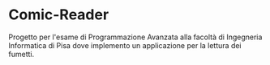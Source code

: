 # Comic-Reader
Progetto per l'esame di Programmazione Avanzata alla facoltà di Ingegneria Informatica di Pisa dove implemento un applicazione per la lettura dei fumetti. 
